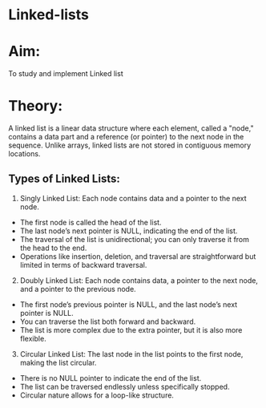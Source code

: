# Linked-lists
# Aim:
To study and implement Linked list 
# Theory:
A linked list is a linear data structure where each element, called a "node," contains a data part and a reference (or pointer) to the next node in the sequence. Unlike arrays, linked lists are not stored in contiguous memory locations.

## Types of Linked Lists:

1. Singly Linked List: Each node contains data and a pointer to the next node.
* The first node is called the head of the list.
* The last node’s next pointer is NULL, indicating the end of the list.
* The traversal of the list is unidirectional; you can only traverse it from the head to the end.
* Operations like insertion, deletion, and traversal are straightforward but limited in terms of backward traversal.
2. Doubly Linked List: Each node contains data, a pointer to the next node, and a pointer to the previous node.
* The first node’s previous pointer is NULL, and the last node’s next pointer is NULL.
* You can traverse the list both forward and backward.
* The list is more complex due to the extra pointer, but it is also more flexible.
3. Circular Linked List: The last node in the list points to the first node, making the list circular.
* There is no NULL pointer to indicate the end of the list.
* The list can be traversed endlessly unless specifically stopped.
* Circular nature allows for a loop-like structure.
